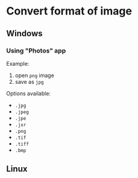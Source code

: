 # Convert format of image



## Windows


### Using "Photos" app
Example:
1. open `png` image
2. save as `jpg`

Options available:
- `.jpg`
- `.jpeg`
- `.jpe`
- `.jxr`
- `.png`
- `.tif`
- `.tiff`
- `.bmp`



## Linux